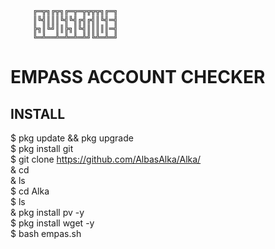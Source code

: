          ╔═╦╗╔╦╗╔═╦═╦╦╦╦╗╔═╗
         ║╚╣║║║╚╣╚╣╔╣╔╣║╚╣═╣
         ╠╗║╚╝║║╠╗║╚╣║║║║║═╣
         ╚═╩══╩═╩═╩═╩╝╚╩═╩═╝

# EMPASS ACCOUNT CHECKER

## INSTALL<br />
$ pkg update && pkg upgrade<br/>
$ pkg install git<br/>
$ git clone https://github.com/AlbasAlka/Alka/<br/>
& cd<br/>
& ls<br/>
$ cd Alka<br/>
$ ls<br/>
& pkg install pv -y<br/>
$ pkg install wget -y<br/>
$ bash empas.sh<br/>




